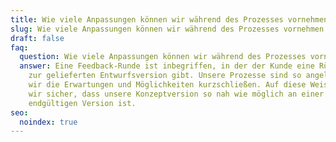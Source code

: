 ```yaml
---
title: Wie viele Anpassungen können wir während des Prozesses vornehmen? (employer)
slug: Wie viele Anpassungen können wir während des Prozesses vornehmen employer
draft: false
faq:
  question: Wie viele Anpassungen können wir während des Prozesses vornehmen?
  answer: Eine Feedback-Runde ist inbegriffen, in der der Kunde eine Rückmeldung
    zur gelieferten Entwurfsversion gibt. Unsere Prozesse sind so angelegt, dass
    wir die Erwartungen und Möglichkeiten kurzschließen. Auf diese Weise stellen
    wir sicher, dass unsere Konzeptversion so nah wie möglich an einer
    endgültigen Version ist.
seo:
  noindex: true
---
```

